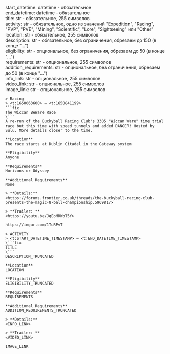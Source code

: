 start_datetime: datetime - обязательное  
end_datetime: datetime - обязательное  
title: str - обязательное, 255 символов  
activity: str - обязательное, одно из значений "Expedition", "Racing", "PVP", "PVE", "Mining", "Scientific", "Lore", "Sightseeing" или "Other"  
location: str - обязательное, 255 символов  
description: str - обязательное, без ограничения, обрезаем до 150 (в конце "...")  
eligibility: str - опциональное, без ограничения, обрезаем до 50 (в конце "...")  
requirements: str - опциональное, 255 символов  
addition_requirements: str - опциональное, без ограничения, обрезаем до 50 (в конце "...")  
info_link: str - опциональное, 255 символов  
video_link: str - опциональное, 255 символов  
image_link: str - опциональное, 255 символов  


```
> Racing
> <t:1650063600> – <t:1650841199>
```fix
The Wiccan BeWare Race
\```
A re-run of the Buckyball Racing Club's 3305 "Wiccan Ware" time trial race but this time with speed tunnels and added DANGER! Hosted by Sulu. More details closer to the time.

**Location**
The race starts at Dublin Citadel in the Gateway system

**Eligibility**
Anyone

**Requirements**
Horizons or Odyssey

**Additional Requirements**
None

> **Details:**
<https://forums.frontier.co.uk/threads/the-buckyball-racing-club-presents-the-magic-8-ball-championship.596981/>

> **Trailer: **
<https://youtu.be/JqEoMRWoT5Y>

https://imgur.com/1TuRPvT
```



```
> ACTIVITY
> <t:START_DATETIME_TIMESTAMP> – <t:END_DATETIME_TIMESTAMP>
\```fix
TITLE
\```
DESCRIPTION_TRUNCATED

**Location**
LOCATION

**Eligibility**
ELIGIBILITY_TRUNCATED

**Requirements**
REQUIREMENTS

**Additional Requirements**
ADDITION_REQUIREMENTS_TRUNCATED

> **Details:**
<INFO_LINK>

> **Trailer: **
<VIDEO_LINK>

IMAGE_LINK
```